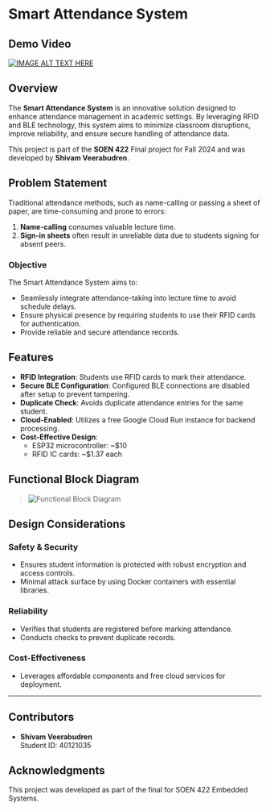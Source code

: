 # Smart Attendance System

## Demo Video
[![IMAGE ALT TEXT HERE](https://img.youtube.com/vi/8dqWZcBLxaw/0.jpg)](https://www.youtube.com/watch?v=8dqWZcBLxaw)


## Overview

The **Smart Attendance System** is an innovative solution designed to enhance attendance management in academic settings. By leveraging RFID and BLE technology, this system aims to minimize classroom disruptions, improve reliability, and ensure secure handling of attendance data.

This project is part of the **SOEN 422** Final project for Fall 2024 and was developed by **Shivam Veerabudren**.

## Problem Statement

Traditional attendance methods, such as name-calling or passing a sheet of paper, are time-consuming and prone to errors:

1. **Name-calling** consumes valuable lecture time.
2. **Sign-in sheets** often result in unreliable data due to students signing for absent peers.

### Objective

The Smart Attendance System aims to:
- Seamlessly integrate attendance-taking into lecture time to avoid schedule delays.
- Ensure physical presence by requiring students to use their RFID cards for authentication.
- Provide reliable and secure attendance records.

## Features

- **RFID Integration**: Students use RFID cards to mark their attendance.
- **Secure BLE Configuration**: Configured BLE connections are disabled after setup to prevent tampering.
- **Duplicate Check**: Avoids duplicate attendance entries for the same student.
- **Cloud-Enabled**: Utilizes a free Google Cloud Run instance for backend processing.
- **Cost-Effective Design**:
  - ESP32 microcontroller: ~$10
  - RFID IC cards: ~$1.37 each

## Functional Block Diagram

> ![Functional Block Diagram](https://drive.google.com/uc?export=view&id=14KNTPFyttNsLfE55MiaEw0hcpwXexxa0)
> 
## Design Considerations

### Safety & Security
- Ensures student information is protected with robust encryption and access controls.
- Minimal attack surface by using Docker containers with essential libraries.

### Reliability
- Verifies that students are registered before marking attendance.
- Conducts checks to prevent duplicate records.

### Cost-Effectiveness
- Leverages affordable components and free cloud services for deployment.

---

## Contributors
- **Shivam Veerabudren**  
  Student ID: 40121035

## Acknowledgments
This project was developed as part of the final for SOEN 422 Embedded Systems.
